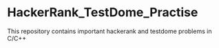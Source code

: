 # HackerRank_TestDome_Practise
This repository contains important hackerank and testdome problems in C/C++
